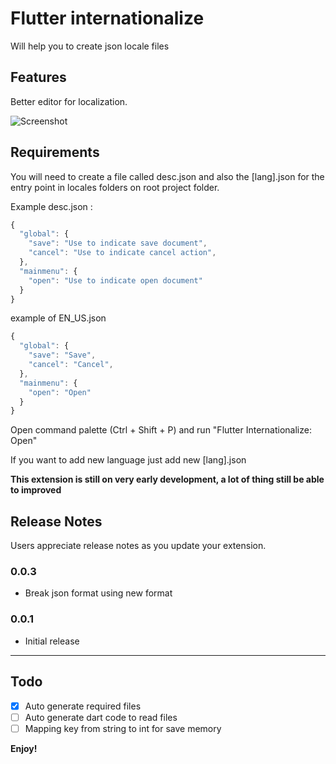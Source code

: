 # Flutter internationalize

Will help you to create json locale files

## Features

Better editor for localization.

![Screenshot](https://user-images.githubusercontent.com/1171479/62425540-fdf5b000-b704-11e9-9e7b-e64964d61118.png)


## Requirements

You will need to create a file called desc.json and also the [lang].json for the entry point in locales folders on root project folder.

Example desc.json :
```javascript
{
  "global": {
    "save": "Use to indicate save document",
    "cancel": "Use to indicate cancel action",
  },
  "mainmenu": {
    "open": "Use to indicate open document"
  }
}

```

example of EN_US.json
```javascript
{
  "global": {
    "save": "Save",
    "cancel": "Cancel",
  },
  "mainmenu": {
    "open": "Open"
  }
}
```

Open command palette (Ctrl + Shift + P) and run "Flutter Internationalize: Open"

If you want to add new language just add new [lang].json

**This extension is still on very early development, a lot of thing still be able to improved**


## Release Notes

Users appreciate release notes as you update your extension.

### 0.0.3

- Break json format using new format

### 0.0.1

- Initial release

-----------------------------------------------------------------------------------------------------------


## Todo

- [x] Auto generate required files
- [ ] Auto generate dart code to read files
- [ ] Mapping key from string to int for save memory

**Enjoy!**
